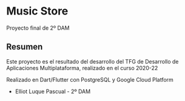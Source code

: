 # Music Store

Proyecto final de 2º DAM

## Resumen

Este proyecto es el resultado del desarrollo del TFG de
Desarrollo de Aplicaciones Multiplataforma, realizado en el curso 2020-22

Realizado en Dart/Flutter con PostgreSQL y Google Cloud Platform

- Elliot Luque Pascual - 2º DAM
